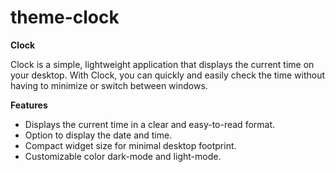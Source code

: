 # theme-clock
**Clock**

Clock is a simple, lightweight application that displays the current time on your desktop. With Clock, you can quickly and easily check the time without having to minimize or switch between windows.

**Features**

+ Displays the current time in a clear and easy-to-read format.
+ Option to display the date and time.
+ Compact widget size for minimal desktop footprint.
+ Customizable color dark-mode and light-mode.
